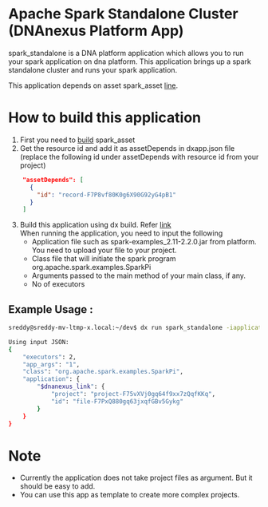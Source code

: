 <!-- dx-header -->
# Apache Spark Standalone Cluster (DNAnexus Platform App)

spark_standalone is a DNA platform application which allows you to run your spark application on dna platform.
This application brings up a spark standalone cluster and runs your spark application.

This application depends on asset spark_asset [line](https://github.com/sushanthdn/dna-apps/tree/master/spark_asset).

# How to build this application 
1. First you need to [build](https://github.com/sushanthdn/dna-apps/tree/master/spark_asset) spark_asset 
2. Get the resource id and add it as assetDepends in dxapp.json file (replace the following id under assetDepends with resource id from your project)
```json
    "assetDepends": [
      {
        "id": "record-F7P8vf80K0g6X90G92yG4pB1"
      }
    ]
```
3. Build this application using dx build. Refer [link](https://wiki.dnanexus.com/Developer-Tutorials/Advanced-App-Tutorial?q=inputSpec)     
   When running the application, you need to input the following
   * Application file such as spark-examples_2.11-2.2.0.jar from platform. You need to upload your file to your project.
   * Class file that will initiate the spark program org.apache.spark.examples.SparkPi
   * Arguments passed to the main method of your main class, if any. 
   * No of executors

## Example Usage : 
```bash
sreddy@sreddy-mv-ltmp-x.local:~/dev$ dx run spark_standalone -iapplication=SparkExample/spark-examples_2.11-2.2.0.jar -iexecutors=2 -iapp_args=1 -iclass=org.apache.spark.examples.SparkPi  -y

Using input JSON:
{
    "executors": 2, 
    "app_args": "1", 
    "class": "org.apache.spark.examples.SparkPi", 
    "application": {
        "$dnanexus_link": {
            "project": "project-F75vXVj0gq64f9xx7zQqfKKq", 
            "id": "file-F7PxQ880gq63jxqfGBv5Gykg"
        }
    }
}
```
# Note 
* Currently the application does not take project files as argument. But it should be easy to add. 
* You can use this app as template to create more complex projects.
